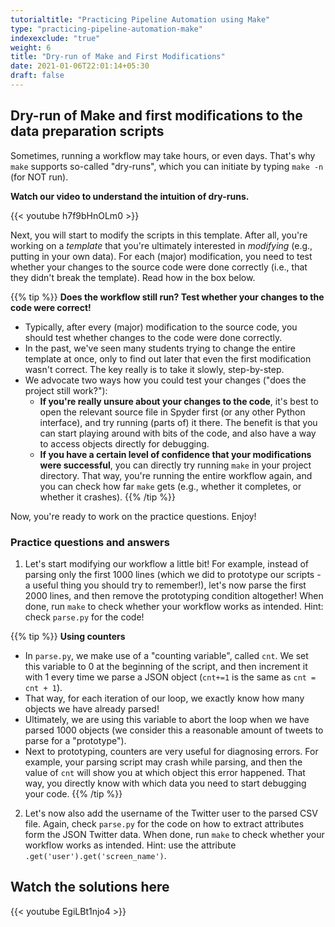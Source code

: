 ```yaml
---
tutorialtitle: "Practicing Pipeline Automation using Make"
type: "practicing-pipeline-automation-make"
indexexclude: "true"
weight: 6
title: "Dry-run of Make and First Modifications"
date: 2021-01-06T22:01:14+05:30
draft: false
---
```


## Dry-run of Make and first modifications to the data preparation scripts

Sometimes, running a workflow may take hours, or even days. That's why `make`
supports so-called "dry-runs", which you can initiate by typing `make -n` (for NOT run).

**Watch our video to understand the intuition of dry-runs.**

{{< youtube h7f9bHnOLm0 >}}


Next, you will start to modify the scripts in this template. After all, you're working on a *template* that you're ultimately interested in *modifying* (e.g., putting in your own data). For each (major) modification, you need to test whether your changes to the source code were done correctly (i.e., that they didn't break the template). Read how in the box below.

{{% tip %}}
**Does the workflow still run? Test whether your changes to the code were correct!**

- Typically, after every (major) modification to the source code, you should test whether changes to the code were done correctly.
- In the past, we've seen many students trying to change the entire template at once, only to find out later that even the first modification wasn't correct. The key really is to take it slowly, step-by-step.
- We advocate two ways how you could test your changes ("does the project still work?"):
    - **If you're really unsure about your changes to the code**, it's best to open the relevant source file in Spyder first (or any other Python interface), and try running (parts of) it there. The benefit is that you can start playing around with bits of the code, and also have a way to access objects directly for debugging.
    - **If you have a certain level of confidence that your modifications were successful**, you can directly try running `make` in your project directory. That way, you're running the entire workflow again, and you can check how far `make` gets (e.g., whether it completes, or whether it crashes).
{{% /tip %}}

Now, you're ready to work on the practice questions. Enjoy!

### Practice questions and answers

1) Let's start modifying our workflow a little bit! For example,
instead of parsing only the first 1000 lines (which we did
to prototype our scripts - a useful thing you should try to remember!),
let's now parse the first 2000 lines, and then remove the prototyping
condition altogether! When done, run `make` to check whether your workflow works as intended. Hint: check `parse.py` for the code!

{{% tip %}}
**Using counters**
- In `parse.py`, we make use of a "counting variable", called `cnt`. We set this variable to 0 at the beginning of the script, and then increment it with 1 every time we parse a JSON object (`cnt+=1` is the same as `cnt = cnt + 1`).
- That way, for each iteration of our loop, we exactly know how many objects we have already parsed!
- Ultimately, we are using this variable to abort the loop when we have parsed 1000 objects (we consider this a reasonable amount of tweets to parse for a "prototype").
- Next to prototyping, counters are very useful for diagnosing errors. For example, your parsing script may crash while parsing, and then the value of `cnt` will show you at which object this error happened. That way, you directly know with which data you need to start debugging your code.
{{% /tip %}}

2) Let's now also add the username of the Twitter user to the parsed
CSV file. Again, check `parse.py` for the code on how to
extract attributes form the JSON Twitter data. When done, run `make` to check whether your workflow works as intended. Hint: use the
attribute `.get('user').get('screen_name')`.

## Watch the solutions here

{{< youtube EgiLBt1njo4 >}}
